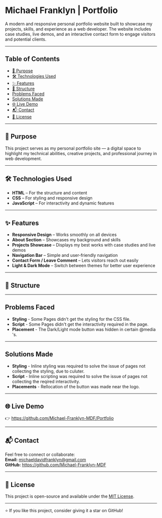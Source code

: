 # Michael Franklyn | Portfolio

A modern and responsive personal portfolio website built to showcase my projects, skills, and experience as a web developer. The website includes case studies, live demos, and an interactive contact form to engage visitors and potential clients.

---

## Table of Contents

- [🚀 Purpose](#-purpose)
- [🛠️ Technologies Used](#️-technologies-used)
- [✨ Features](#-features)
- [🧩 Structure](#-structure)
- [Problems Faced](#-problems-faced)
- [Solutions Made](#-solutions-made)
- [🌐 Live Demo](#-live-demo)
- [📬 Contact](#-contact)
- [📄 License](#-license)

---

## 🚀 Purpose

This project serves as my personal portfolio site — a digital space to highlight my technical abilities, creative projects, and professional journey in web development.

---

## 🛠️ Technologies Used

- **HTML** – For the structure and content  
- **CSS** – For styling and responsive design  
- **JavaScript** – For interactivity and dynamic features  

---

## ✨ Features

- **Responsive Design** – Works smoothly on all devices  
- **About Section** – Showcases my background and skills  
- **Projects Showcase** – Displays my best works with case studies and live demos  
- **Navigation Bar** – Simple and user-friendly navigation  
- **Contact Form / Leave Comment** – Lets visitors reach out easily  
- **Light & Dark Mode** – Switch between themes for better user experience  

---

## 🧩 Structure



---

## Problems Faced

- **Styling** - Some Pages didn't get the styling for the CSS file.
- **Script** - Some Pages didn't get the interactivity required in the page.
- **Placement** - The Dark/Light mode button was hidden in certain @media 's.

---

## Solutions Made

- **Styling** - Inline styling was required to solve the issue of pages not collecting the styling, due to culuter.
- **Script** - Inline scripting was required to solve the issue of pages not collecting the reqired interactivity.
- **Placements** - Rellocation of the button was made near the logo.

---
## 🌐 Live Demo

👉 https://github.com/Michael-Franklyn-MDF/Portfolio  


---

## 📬 Contact

Feel free to connect or collaborate:  
**Email:** michaeldavidfranklyn@gmail.com  
**GitHub:** https://github.com/Michael-Franklyn-MDF

---

## 📄 License

This project is open-source and available under the [MIT License](LICENSE).

---

⭐ If you like this project, consider giving it a star on GitHub!
